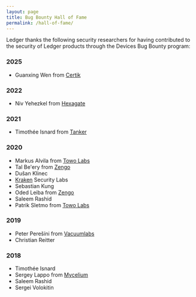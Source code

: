 ```yaml
---
layout: page
title: Bug Bounty Hall of Fame
permalink: /hall-of-fame/
---
```


Ledger thanks the following security researchers for having contributed to the
security of Ledger products through the Devices Bug Bounty program:

### 2025
 - Guanxing Wen from [Certik](https://www.certik.com/)

### 2022

- Niv Yehezkel from [Hexagate](https://www.hexagate.com/)

### 2021

- Timothée Isnard from [Tanker](https://tanker.io)

### 2020

- Markus Alvila from [Towo Labs](https://towolabs.com/)
- Tal Be'ery from [Zengo](https://zengo.com/)
- Dušan Klinec
- [Kraken](https://www.kraken.com/) Security Labs
- Sebastian Kung
- Oded Leiba from [Zengo](https://zengo.com/)
- Saleem Rashid
- Patrik Sletmo from [Towo Labs](https://towolabs.com/)

### 2019

- Peter Perešíni from [Vacuumlabs](https://vacuumlabs.com/)
- Christian Reitter

### 2018

- Timothée Isnard
- Sergey Lappo from [Mycelium](https://mycelium.com/)
- Saleem Rashid
- Sergei Volokitin
